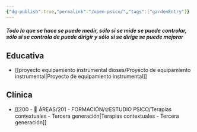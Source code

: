 ```yaml
---
{"dg-publish":true,"permalink":"/open-psico/","tags":["gardenEntry"]}
---
```


##### <center></center>Todo lo que se hace se puede medir, sólo si se mide se puede controlar, sólo si se controla de puede dirigir y sólo si se dirige se puede mejorar
## Educativa
- [[proyecto equipamiento instrumental dioses/Proyecto de equipamiento instrumental\|Proyecto de equipamiento instrumental]]

## Clínica
- [[200 - 📌 ÁREAS/201 - FORMACIÓN/🤓ESTUDIO PSICO/Terapias contextuales - Tercera generación\|Terapias contextuales - Tercera generación]]